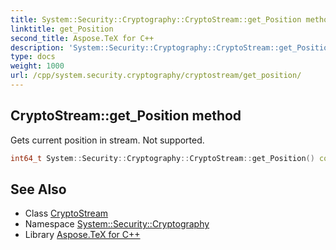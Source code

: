 ```yaml
---
title: System::Security::Cryptography::CryptoStream::get_Position method
linktitle: get_Position
second_title: Aspose.TeX for C++
description: 'System::Security::Cryptography::CryptoStream::get_Position method. Gets current position in stream. Not supported in C++.'
type: docs
weight: 1000
url: /cpp/system.security.cryptography/cryptostream/get_position/
---
```

## CryptoStream::get_Position method


Gets current position in stream. Not supported.

```cpp
int64_t System::Security::Cryptography::CryptoStream::get_Position() const override
```


## See Also

* Class [CryptoStream](../)
* Namespace [System::Security::Cryptography](../../)
* Library [Aspose.TeX for C++](../../../)
